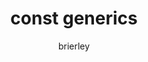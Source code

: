 ---
    title: 'const generics'
    pubDate: 2021-04-04
    description: 'Ethan Brierley talks about the long-awaited const generics feature that landed with Rust 1.51.'
    author: 'brierley'
    image:
        src: ''
        alt: ''
    video_url: 'https://youtu.be/q46DXlKM_ZM?si=CqWig4Lc8bEdlhHr'
    tags: ["rust","2021","const","generics"]
    event_location: 'Online'
    slides_url: 'NULL'
---